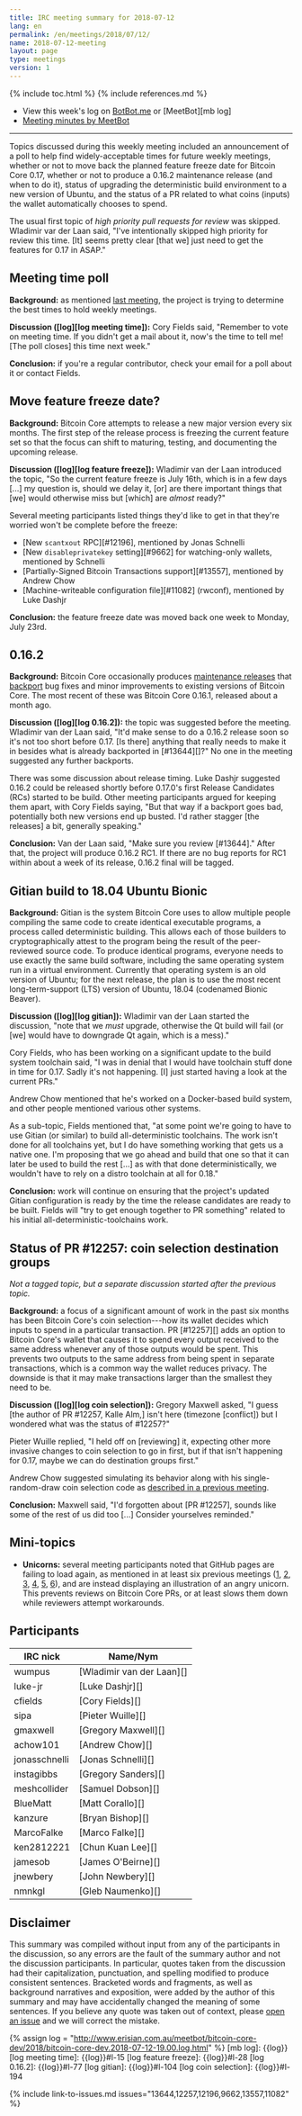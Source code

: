 ```yaml
---
title: IRC meeting summary for 2018-07-12
lang: en
permalink: /en/meetings/2018/07/12/
name: 2018-07-12-meeting
layout: page
type: meetings
version: 1
---
```

{% include toc.html %}
{% include references.md %}

- View this week's log on [BotBot.me][bbm log] or [MeetBot][mb log]
- [Meeting minutes by MeetBot][mb minutes]

---

Topics discussed during this weekly meeting included an announcement of
a poll to help find widely-acceptable times for future weekly meetings,
whether or not to move back the planned feature freeze date for Bitcoin
Core 0.17, whether or not to produce a 0.16.2 maintenance release (and
when to do it), status of upgrading the deterministic build environment
to a new version of Ubuntu, and the status of a PR related to what coins
(inputs) the wallet automatically chooses to spend.

The usual first topic of *high priority pull requests for review* was
skipped.  Wladimir var der Laan said, "I've intentionally skipped high
priority for review this time.  [It] seems pretty clear [that we] just
need to get the features for 0.17 in ASAP."

## Meeting time poll

**Background:** as mentioned [last meeting][], the project is trying to
determine the best times to hold weekly meetings.

**Discussion ([log][log meeting time]):** Cory Fields said, "Remember to
vote on meeting time.  If you didn't get a mail about it, now's the time
to tell me! [The poll closes] this time next week."

**Conclusion:** if you're a regular contributor, check your email for a
poll about it or contact Fields.

## Move feature freeze date?

**Background:** Bitcoin Core attempts to release a new major version
every six months.  The first step of the release process is freezing the
current feature set so that the focus can shift to maturing, testing,
and documenting the upcoming release.

**Discussion ([log][log feature freeze]):** Wladimir van der Laan
introduced the topic, "So the current feature freeze is July 16th, which
is in a few days [...] my question is, should we delay it, [or] are
there important things that [we] would otherwise miss but [which] are
*almost* ready?"

Several meeting participants listed things they'd like to get in that
they're worried won't be complete before the freeze:

- [New `scantxout` RPC][#12196], mentioned by Jonas Schnelli
- [New `disableprivatekey` setting][#9662] for watching-only wallets,
  mentioned by Schnelli
- [Partially-Signed Bitcoin Transactions support][#13557], mentioned by
  Andrew Chow
- [Machine-writeable configuration file][#11082] (rwconf), mentioned by
  Luke Dashjr

**Conclusion:** the feature freeze date was moved back one week to
Monday, July 23rd.

## 0.16.2

**Background:** Bitcoin Core occasionally produces [maintenance
releases][] that [backport][] bug fixes and minor improvements to
existing versions of Bitcoin Core.  The most recent of these was Bitcoin
Core 0.16.1, released about a month ago.

**Discussion ([log][log 0.16.2]):** the topic was suggested before the
meeting.  Wladimir van der Laan said, "It'd make sense to do a 0.16.2
release soon so it's not too short before 0.17.  [Is there] anything
that really needs to make it in besides what is already backported in
[#13644][]?"  No one in the meeting suggested any further backports.

There was some discussion about release timing.  Luke Dashjr suggested
0.16.2 could be released shortly before 0.17.0's first Release
Candidates (RCs) started to be build.  Other meeting participants argued
for keeping them apart, with Cory Fields saying, "But that way if a
backport goes bad, potentially both new versions end up busted.  I'd
rather stagger [the releases] a bit, generally speaking."

**Conclusion:** Van der Laan said, "Make sure you review \[#13644]."
After that, the project will produce 0.16.2 RC1.  If there are no bug
reports for RC1 within about a week of its release, 0.16.2 final will be
tagged.

## Gitian build to 18.04 Ubuntu Bionic

**Background:** Gitian is the system Bitcoin Core uses to allow multiple
people compiling the same code to create identical executable programs,
a process called deterministic building.  This allows each of those
builders to cryptographically attest to the program being the result of
the peer-reviewed source code.  To produce identical programs, everyone
needs to use exactly the same build software, including the same
operating system run in a virtual environment.  Currently that operating
system is an old version of Ubuntu; for the next release, the plan is to
use the most recent long-term-support (LTS) version of Ubuntu, 18.04
(codenamed Bionic Beaver).

**Discussion ([log][log gitian]):** Wladimir van der Laan started the
discussion, "note that we *must* upgrade, otherwise the Qt build will
fail (or [we] would have to downgrade Qt again, which is a mess)."

Cory Fields, who has been working on a significant update to the build
system toolchain said, "I was in denial that I would have toolchain
stuff done in time for 0.17.  Sadly it's not happening.  [I] just
started having a look at the current PRs."

Andrew Chow mentioned that he's worked on a Docker-based build system,
and other people mentioned various other systems.

As a sub-topic, Fields mentioned that, "at some point we're going to
have to use Gitian (or similar) to build all-deterministic toolchains.
The work isn't done for all toolchains yet, but I do have something
working that gets us a native one.  I'm proposing that we go ahead and
build that one so that it can later be used to build the rest [...] as
with that done deterministically, we wouldn't have to rely on a distro
toolchain at all for 0.18."

**Conclusion:** work will continue on ensuring that the project's
updated Gitian configuration is ready by the time the release candidates
are ready to be built.  Fields will "try to get enough together to PR
something" related to his initial all-deterministic-toolchains work.

## Status of PR #12257: coin selection destination groups

*Not a tagged topic, but a separate discussion started after the
previous topic.*

**Background:** a focus of a significant amount of work in the past six
months has been Bitcoin Core's coin selection---how its wallet decides which
inputs to spend in a particular transaction.  PR [#12257][] adds an
option to Bitcoin Core's wallet that causes it to spend every output
received to the same address whenever any of those outputs would be
spent.  This prevents two outputs to the same address from being spent
in separate transactions, which is a common way the wallet reduces
privacy.  The downside is that it may make transactions larger than the
smallest they need to be.

**Discussion ([log][log coin selection]):** Gregory Maxwell asked, "I
guess [the author of PR #12257, Kalle Alm,] isn't here (timezone
[conflict]) but I wondered what was the status of #12257?"

Pieter Wuille replied, "I held off on [reviewing] it, expecting other
more invasive changes to coin selection to go in first, but if that
isn't happening for 0.17, maybe we can do destination groups first."

Andrew Chow suggested simulating its behavior along with his
single-random-draw coin selection code as [described in a previous
meeting][srd].

**Conclusion:** Maxwell said, "I'd forgotten about [PR #12257], sounds
like some of the rest of us did too [...] Consider yourselves reminded."

## Mini-topics

- **Unicorns:** several meeting participants noted that GitHub pages are
  failing to load again, as mentioned in at least six previous meetings
  ([1][m1], [2][m2], [3][m3], [4][m4], [5][m6], [6][m6]), and are
  instead displaying an illustration of an angry unicorn.  This prevents
  reviews on Bitcoin Core PRs, or at least slows them down while
  reviewers attempt workarounds.
  
## Participants

| IRC nick        | Name/Nym                  |
|-----------------|---------------------------|
| wumpus          | [Wladimir van der Laan][] |
| luke-jr         | [Luke Dashjr][]           |
| cfields         | [Cory Fields][]           |
| sipa            | [Pieter Wuille][]         |
| gmaxwell        | [Gregory Maxwell][]       |
| achow101        | [Andrew Chow][]           |
| jonasschnelli   | [Jonas Schnelli][]        |
| instagibbs      | [Gregory Sanders][]       |
| meshcollider    | [Samuel Dobson][]         |
| BlueMatt        | [Matt Corallo][]          |
| kanzure         | [Bryan Bishop][]          |
| MarcoFalke      | [Marco Falke][]           |
| ken2812221      | [Chun Kuan Lee][]         |
| jamesob         | [James O'Beirne][]        |
| jnewbery        | [John Newbery][]          |
| nmnkgl          | [Gleb Naumenko][]         |

## Disclaimer

This summary was compiled without input from any of the participants in
the discussion, so any errors are the fault of the summary author and
not the discussion participants.  In particular, quotes taken from the
discussion had their capitalization, punctuation, and spelling modified
to produce consistent sentences.  Bracketed words and fragments, as well
as background narratives and exposition, were added by the author of
this summary and may have accidentally changed the meaning of some
sentences.  If you believe any quote was taken out of context, please
[open an issue](https://github.com/bitcoin-core/bitcoincore.org/issues/new)
and we will correct the mistake.

[bbm log]: https://botbot.me/freenode/bitcoin-core-dev/msg/102030043/
[mb minutes]: http://www.erisian.com.au/meetbot/bitcoin-core-dev/2018/bitcoin-core-dev.2018-07-12-19.00.html
[current high-priority PRs]: https://github.com/bitcoin/bitcoin/projects/8

{% assign log = "http://www.erisian.com.au/meetbot/bitcoin-core-dev/2018/bitcoin-core-dev.2018-07-12-19.00.log.html" %}
[mb log]: {{log}}
[log meeting time]: {{log}}#l-15
[log feature freeze]: {{log}}#l-28
[log 0.16.2]: {{log}}#l-77
[log gitian]: {{log}}#l-104
[log coin selection]: {{log}}#l-194

[last meeting]: /en/meetings/2018/07/05/
[maintenance releases]: /en/lifecycle/#maintenance-releases
[backport]: https://en.wikipedia.org/wiki/Backporting
[docs repo]: https://github.com/bitcoin-core/docs
[srd]: /en/meetings/2018/06/21/#coin-selection

[m1]: /en/meetings/2018/04/12/
[m2]: /en/meetings/2018/04/19/
[m3]: /en/meetings/2018/04/26/
[m4]: /en/meetings/2018/05/03/
[m5]: /en/meetings/2018/05/10/
[m6]: /en/meetings/2018/05/17/

{% include link-to-issues.md issues="13644,12257,12196,9662,13557,11082" %}
